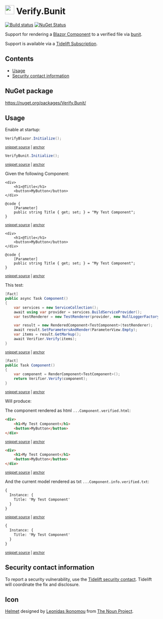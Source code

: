 <!--
GENERATED FILE - DO NOT EDIT
This file was generated by [MarkdownSnippets](https://github.com/SimonCropp/MarkdownSnippets).
Source File: /readme.source.md
To change this file edit the source file and then run MarkdownSnippets.
-->

# <img src="/src/icon.png" height="30px"> Verify.Bunit

[![Build status](https://ci.appveyor.com/api/projects/status/18lflc71pchw565r?svg=true)](https://ci.appveyor.com/project/SimonCropp/Verify-Bunit)
[![NuGet Status](https://img.shields.io/nuget/v/Verify.Bunit.svg)](https://www.nuget.org/packages/Verify.Bunit/)

Support for rendering a [Blazor Component](https://docs.microsoft.com/en-us/aspnet/core/blazor/#components) to a verified file via [bunit](https://bunit.egilhansen.com).

Support is available via a [Tidelift Subscription](https://tidelift.com/subscription/pkg/nuget-verify.bunit?utm_source=nuget-verify.bunit&utm_medium=referral&utm_campaign=enterprise).

<!-- toc -->
## Contents

  * [Usage](#usage)
  * [Security contact information](#security-contact-information)<!-- endtoc -->


## NuGet package

https://nuget.org/packages/Verify.Bunit/


## Usage

Enable at startup:

<!-- snippet: Enable -->
<a id='snippet-enable'/></a>
```cs
VerifyBlazor.Initialize();
```
<sup><a href='/src/Verify.Blazor.Tests/Samples.cs#L18-L20' title='File snippet `enable` was extracted from'>snippet source</a> | <a href='#snippet-enable' title='Navigate to start of snippet `enable`'>anchor</a></sup>
<a id='snippet-enable-1'/></a>
```cs
VerifyBunit.Initialize();
```
<sup><a href='/src/Verify.Bunit.Tests/Samples.cs#L16-L18' title='File snippet `enable` was extracted from'>snippet source</a> | <a href='#snippet-enable-1' title='Navigate to start of snippet `enable`'>anchor</a></sup>
<!-- endsnippet -->

Given the following Component:

<!-- snippet: TestComponent.razor -->
<a id='snippet-TestComponent.razor'/></a>
```razor
<div>
    <h1>@Title</h1>
    <button>MyButton</button>
</div>

@code {
    [Parameter]
    public string Title { get; set; } = "My Test Component";
}
```
<sup><a href='/src/Verify.Blazor.Tests/TestComponent.razor#L1-L9' title='File snippet `TestComponent.razor` was extracted from'>snippet source</a> | <a href='#snippet-TestComponent.razor' title='Navigate to start of snippet `TestComponent.razor`'>anchor</a></sup>
<a id='snippet-TestComponent.razor-1'/></a>
```razor
<div>
    <h1>@Title</h1>
    <button>MyButton</button>
</div>

@code {
    [Parameter]
    public string Title { get; set; } = "My Test Component";
}
```
<sup><a href='/src/Verify.Bunit.Tests/TestComponent.razor#L1-L9' title='File snippet `TestComponent.razor` was extracted from'>snippet source</a> | <a href='#snippet-TestComponent.razor-1' title='Navigate to start of snippet `TestComponent.razor`'>anchor</a></sup>
<!-- endsnippet -->

This test:

<!-- snippet: ComponentTest -->
<a id='snippet-componenttest'/></a>
```cs
[Fact]
public async Task Component()
{
    var services = new ServiceCollection();
    await using var provider = services.BuildServiceProvider();
    var testRenderer = new TestRenderer(provider, new NullLoggerFactory());

    var result = new RenderedComponent<TestComponent>(testRenderer);
    await result.SetParametersAndRender(ParameterView.Empty);
    var items = result.GetMarkup();
    await Verifier.Verify(items);
}
```
<sup><a href='/src/Verify.Blazor.Tests/Samples.cs#L23-L37' title='File snippet `componenttest` was extracted from'>snippet source</a> | <a href='#snippet-componenttest' title='Navigate to start of snippet `componenttest`'>anchor</a></sup>
<a id='snippet-componenttest-1'/></a>
```cs
[Fact]
public Task Component()
{
    var component = RenderComponent<TestComponent>();
    return Verifier.Verify(component);
}
```
<sup><a href='/src/Verify.Bunit.Tests/Samples.cs#L21-L29' title='File snippet `componenttest` was extracted from'>snippet source</a> | <a href='#snippet-componenttest-1' title='Navigate to start of snippet `componenttest`'>anchor</a></sup>
<!-- endsnippet -->

Will produce:

The component rendered as html `...Component.verified.html`:

<!-- snippet: Samples.Component.verified.html -->
<a id='snippet-Samples.Component.verified.html'/></a>
```html
<div>
    <h1>My Test Component</h1>
    <button>MyButton</button>
</div>
```
<sup><a href='/src/Verify.Blazor.Tests/Samples.Component.verified.html#L1-L4' title='File snippet `Samples.Component.verified.html` was extracted from'>snippet source</a> | <a href='#snippet-Samples.Component.verified.html' title='Navigate to start of snippet `Samples.Component.verified.html`'>anchor</a></sup>
<a id='snippet-Samples.Component.verified.html-1'/></a>
```html
<div>
    <h1>My Test Component</h1>
    <button>MyButton</button>
</div>
```
<sup><a href='/src/Verify.Bunit.Tests/Samples.Component.verified.html#L1-L4' title='File snippet `Samples.Component.verified.html` was extracted from'>snippet source</a> | <a href='#snippet-Samples.Component.verified.html-1' title='Navigate to start of snippet `Samples.Component.verified.html`'>anchor</a></sup>
<!-- endsnippet -->

And the current model rendered as txt `...Component.info.verified.txt`:

<!-- snippet: Samples.Component.info.verified.txt -->
<a id='snippet-Samples.Component.info.verified.txt'/></a>
```txt
{
  Instance: {
    Title: 'My Test Component'
  }
}
```
<sup><a href='/src/Verify.Blazor.Tests/Samples.Component.info.verified.txt#L1-L5' title='File snippet `Samples.Component.info.verified.txt` was extracted from'>snippet source</a> | <a href='#snippet-Samples.Component.info.verified.txt' title='Navigate to start of snippet `Samples.Component.info.verified.txt`'>anchor</a></sup>
<a id='snippet-Samples.Component.info.verified.txt-1'/></a>
```txt
{
  Instance: {
    Title: 'My Test Component'
  }
}
```
<sup><a href='/src/Verify.Bunit.Tests/Samples.Component.info.verified.txt#L1-L5' title='File snippet `Samples.Component.info.verified.txt` was extracted from'>snippet source</a> | <a href='#snippet-Samples.Component.info.verified.txt-1' title='Navigate to start of snippet `Samples.Component.info.verified.txt`'>anchor</a></sup>
<!-- endsnippet -->


## Security contact information

To report a security vulnerability, use the [Tidelift security contact](https://tidelift.com/security). Tidelift will coordinate the fix and disclosure.


## Icon

[Helmet](https://thenounproject.com/term/helmet/9554/) designed by [Leonidas Ikonomou](https://thenounproject.com/alterego) from [The Noun Project](https://thenounproject.com).
